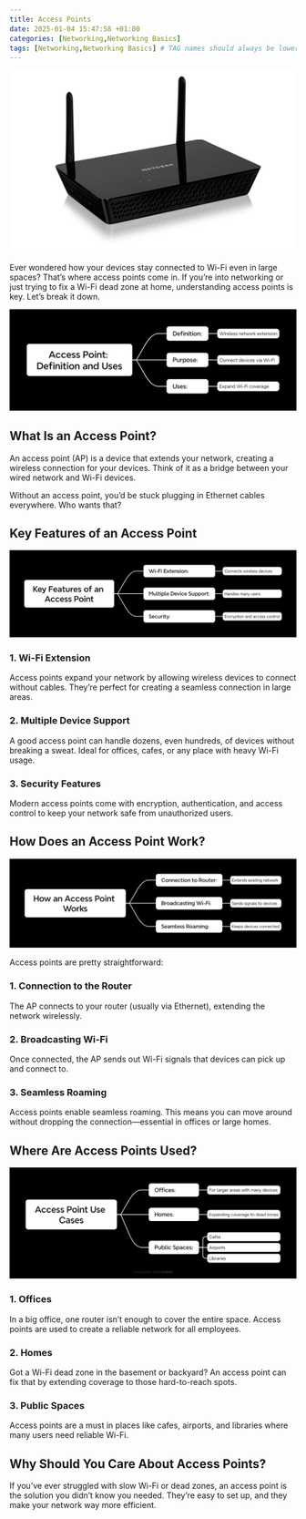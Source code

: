 ```yaml
---
title: Access Points
date: 2025-01-04 15:47:58 +01:00
categories: [Networking,Networking Basics]
tags: [Networking,Networking Basics] # TAG names should always be lowercase
---
```


![](https://raw.githubusercontent.com/zared1/zared1.github.io/refs/heads/main/assets/Posts_img/Networking/7/812601_1.png)  

Ever wondered how your devices stay connected to Wi-Fi even in large spaces? That’s where access points come in. If you’re into networking or just trying to fix a Wi-Fi dead zone at home, understanding access points is key. Let’s break it down.  

![Mindmap Cover](https://raw.githubusercontent.com/zared1/zared1.github.io/refs/heads/main/assets/Posts_img/Networking/7/Access%20Point%20Definition%20and%20Uses.png)  

## What Is an Access Point?  

An access point (AP) is a device that extends your network, creating a wireless connection for your devices. Think of it as a bridge between your wired network and Wi-Fi devices.  

Without an access point, you’d be stuck plugging in Ethernet cables everywhere. Who wants that?  

## Key Features of an Access Point  

![Access Point Features Mindmap](https://raw.githubusercontent.com/zared1/zared1.github.io/refs/heads/main/assets/Posts_img/Networking/7/Key%20Features%20of%20an%20Access%20Point.png)  

### 1. **Wi-Fi Extension**  
Access points expand your network by allowing wireless devices to connect without cables. They’re perfect for creating a seamless connection in large areas.  

### 2. **Multiple Device Support**  
A good access point can handle dozens, even hundreds, of devices without breaking a sweat. Ideal for offices, cafes, or any place with heavy Wi-Fi usage.  

### 3. **Security Features**  
Modern access points come with encryption, authentication, and access control to keep your network safe from unauthorized users.  

## How Does an Access Point Work?  

![How Access Points Work Mindmap](https://raw.githubusercontent.com/zared1/zared1.github.io/refs/heads/main/assets/Posts_img/Networking/7/How%20an%20Access%20Point%20Works.png)  

Access points are pretty straightforward:  

### 1. **Connection to the Router**  
The AP connects to your router (usually via Ethernet), extending the network wirelessly.  

### 2. **Broadcasting Wi-Fi**  
Once connected, the AP sends out Wi-Fi signals that devices can pick up and connect to.  

### 3. **Seamless Roaming**  
Access points enable seamless roaming. This means you can move around without dropping the connection—essential in offices or large homes.  

## Where Are Access Points Used?  

![Use Cases for Access Points Mindmap](https://raw.githubusercontent.com/zared1/zared1.github.io/refs/heads/main/assets/Posts_img/Networking/7/Access%20Point%20Use%20Cases.png)  

### 1. **Offices**  
In a big office, one router isn’t enough to cover the entire space. Access points are used to create a reliable network for all employees.  

### 2. **Homes**  
Got a Wi-Fi dead zone in the basement or backyard? An access point can fix that by extending coverage to those hard-to-reach spots.  

### 3. **Public Spaces**  
Access points are a must in places like cafes, airports, and libraries where many users need reliable Wi-Fi.  

## Why Should You Care About Access Points?  

If you’ve ever struggled with slow Wi-Fi or dead zones, an access point is the solution you didn’t know you needed. They’re easy to set up, and they make your network way more efficient.  
  
